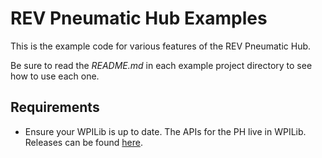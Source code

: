 # REV Pneumatic Hub Examples
This is the example code for various features of the REV Pneumatic Hub.

Be sure to read the _README.md_ in each example project directory to see how to use each one.

## Requirements
- Ensure your WPILib is up to date. The APIs for the PH live in WPILib. Releases can be found [here](https://github.com/wpilibsuite/allwpilib/releases).